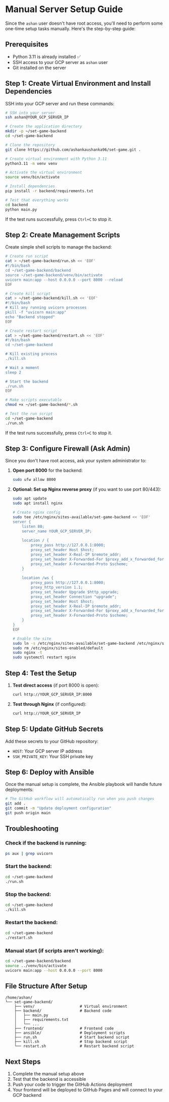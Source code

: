 # Manual Server Setup Guide

Since the `ashan` user doesn't have root access, you'll need to perform some one-time setup tasks manually. Here's the step-by-step guide:

## Prerequisites
- Python 3.11 is already installed ✅
- SSH access to your GCP server as `ashan` user
- Git installed on the server

## Step 1: Create Virtual Environment and Install Dependencies

SSH into your GCP server and run these commands:

```bash
# SSH into your server
ssh ashan@YOUR_GCP_SERVER_IP

# Create the application directory
mkdir -p ~/set-game-backend
cd ~/set-game-backend

# Clone the repository
git clone https://github.com/ashankaushanka96/set-game.git .

# Create virtual environment with Python 3.11
python3.11 -m venv venv

# Activate the virtual environment
source venv/bin/activate

# Install dependencies
pip install -r backend/requirements.txt

# Test that everything works
cd backend
python main.py
```

If the test runs successfully, press `Ctrl+C` to stop it.

## Step 2: Create Management Scripts

Create simple shell scripts to manage the backend:

```bash
# Create run script
cat > ~/set-game-backend/run.sh << 'EOF'
#!/bin/bash
cd ~/set-game-backend/backend
source ~/set-game-backend/venv/bin/activate
uvicorn main:app --host 0.0.0.0 --port 8000 --reload
EOF

# Create kill script
cat > ~/set-game-backend/kill.sh << 'EOF'
#!/bin/bash
# Kill any running uvicorn processes
pkill -f "uvicorn main:app"
echo "Backend stopped"
EOF

# Create restart script
cat > ~/set-game-backend/restart.sh << 'EOF'
#!/bin/bash
cd ~/set-game-backend

# Kill existing process
./kill.sh

# Wait a moment
sleep 2

# Start the backend
./run.sh
EOF

# Make scripts executable
chmod +x ~/set-game-backend/*.sh

# Test the run script
cd ~/set-game-backend
./run.sh
```

If the test runs successfully, press `Ctrl+C` to stop it.

## Step 3: Configure Firewall (Ask Admin)

Since you don't have root access, ask your system administrator to:

1. **Open port 8000** for the backend:
   ```bash
   sudo ufw allow 8000
   ```

2. **Optional: Set up Nginx reverse proxy** (if you want to use port 80/443):
   ```bash
   sudo apt update
   sudo apt install nginx
   
   # Create nginx config
   sudo tee /etc/nginx/sites-available/set-game-backend << 'EOF'
   server {
       listen 80;
       server_name YOUR_GCP_SERVER_IP;
       
       location / {
           proxy_pass http://127.0.0.1:8000;
           proxy_set_header Host $host;
           proxy_set_header X-Real-IP $remote_addr;
           proxy_set_header X-Forwarded-For $proxy_add_x_forwarded_for;
           proxy_set_header X-Forwarded-Proto $scheme;
       }
       
       location /ws {
           proxy_pass http://127.0.0.1:8000;
           proxy_http_version 1.1;
           proxy_set_header Upgrade $http_upgrade;
           proxy_set_header Connection "upgrade";
           proxy_set_header Host $host;
           proxy_set_header X-Real-IP $remote_addr;
           proxy_set_header X-Forwarded-For $proxy_add_x_forwarded_for;
           proxy_set_header X-Forwarded-Proto $scheme;
       }
   }
   EOF
   
   # Enable the site
   sudo ln -s /etc/nginx/sites-available/set-game-backend /etc/nginx/sites-enabled/
   sudo rm /etc/nginx/sites-enabled/default
   sudo nginx -t
   sudo systemctl restart nginx
   ```

## Step 4: Test the Setup

1. **Test direct access** (if port 8000 is open):
   ```bash
   curl http://YOUR_GCP_SERVER_IP:8000
   ```

2. **Test through Nginx** (if configured):
   ```bash
   curl http://YOUR_GCP_SERVER_IP
   ```

## Step 5: Update GitHub Secrets

Add these secrets to your GitHub repository:

- `HOST`: Your GCP server IP address
- `SSH_PRIVATE_KEY`: Your SSH private key

## Step 6: Deploy with Ansible

Once the manual setup is complete, the Ansible playbook will handle future deployments:

```bash
# The GitHub workflow will automatically run when you push changes
git add .
git commit -m "Update deployment configuration"
git push origin main
```

## Troubleshooting

### Check if the backend is running:
```bash
ps aux | grep uvicorn
```

### Start the backend:
```bash
cd ~/set-game-backend
./run.sh
```

### Stop the backend:
```bash
cd ~/set-game-backend
./kill.sh
```

### Restart the backend:
```bash
cd ~/set-game-backend
./restart.sh
```

### Manual start (if scripts aren't working):
```bash
cd ~/set-game-backend/backend
source ../venv/bin/activate
uvicorn main:app --host 0.0.0.0 --port 8000
```

## File Structure After Setup

```
/home/ashan/
└── set-game-backend/
    ├── venv/                    # Virtual environment
    ├── backend/                 # Backend code
    │   ├── main.py
    │   ├── requirements.txt
    │   └── ...
    ├── frontend/                # Frontend code
    ├── ansible/                 # Deployment scripts
    ├── run.sh                   # Start backend script
    ├── kill.sh                  # Stop backend script
    └── restart.sh               # Restart backend script
```

## Next Steps

1. Complete the manual setup above
2. Test that the backend is accessible
3. Push your code to trigger the GitHub Actions deployment
4. Your frontend will be deployed to GitHub Pages and will connect to your GCP backend
